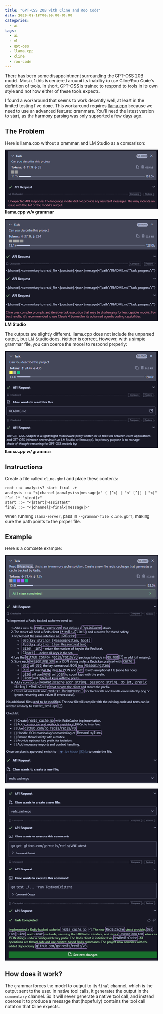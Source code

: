 ```yaml
---
title: "GPT-OSS 20B with Cline and Roo Code"
date: 2025-08-18T00:00:00-05:00
categories:
  - ai
tags:
  - ai
  - ml
  - gpt-oss
  - llama.cpp
  - cline
  - roo-code
---
```


There has been some disappointment surrounding the GPT-OSS 20B model. Most of
this is centered around its inability to use Cline/Roo Code's definition of
tools. In short, GPT-OSS is trained to respond to tools in its own style and
not how either of these tools expects.

I found a workaround that seems to work decently well, at least in the limited
testing I've done. This workaround requires
[llama.cpp](https://github.com/ggml-org/llama.cpp) because we need to use an
advanced feature: grammars. You'll need the latest version to start, as the
harmony parsing was only supported a few days ago.

## The Problem

Here is llama.cpp without a grammar, and LM Studio as a comparison:

![llama.cpp w/o grammar](llama-cpp-no-grammar.png)
**llama.cpp w/o grammar**

![LM Studio](lm-studio.png)
**LM Studio**

The outputs are slightly different. llama.cpp does not include
the unparsed output, but LM Studio does. Neither is correct. However, with a
simple grammar file, you can coerce the model to respond properly:

![llama.cpp w/ grammar](llama-cpp-grammar.png)
**llama.cpp w/ grammar**

## Instructions

Create a file called `cline.gbnf` and place these contents:

```text
root ::= analysis? start final .+
analysis ::= "<|channel|>analysis<|message|>" ( [^<] | "<" [^|] | "<|" [^e] )* "<|end|>"
start ::= "<|start|>assistant"
final ::= "<|channel|>final<|message|>"
```

When running `llama-server`, pass in `--grammar-file cline.gbnf`, making sure
the path points to the proper file.

## Example

Here is a complete example:

![example 1/2](example-1-of-2.png)

![example 2/2](example-2-of-2.png)

## How does it work?

The grammar forces the model to output to its `final` channel, which is the
output sent to the user. In native tool calls, it generates the output in the
`commentary` channel. So it will never generate a native tool call, and instead
coerces it to produce a message that (hopefully) contains the tool call
notation that Cline expects.
